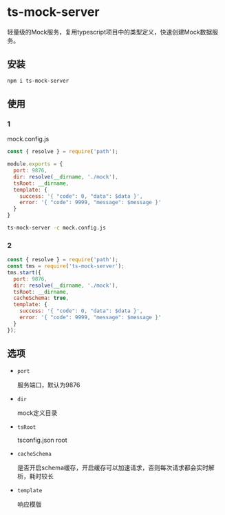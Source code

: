# ts-mock-server

轻量级的Mock服务，复用typescript项目中的类型定义，快速创建Mock数据服务。

## 安装

```bash
npm i ts-mock-server
````

## 使用
### 1
mock.config.js
```javascript
const { resolve } = require('path');

module.exports = {
  port: 9876,
  dir: resolve(__dirname, './mock'),
  tsRoot: __dirname,
  template: {
    success: '{ "code": 0, "data": $data }',
    error: '{ "code": 9999, "message": $message }'
  }
}
```

```bash
ts-mock-server -c mock.config.js
```

### 2
```javascript
const { resolve } = require('path');
const tms = require('ts-mock-server');
tms.start({
  port: 9876,
  dir: resolve(__dirname, './mock'),
  tsRoot: __dirname,
  cacheSchema: true,
  template: {
    success: '{ "code": 0, "data": $data }',
    error: '{ "code": 9999, "message": $message }'
  }
});
```

## 选项


+ `port`

  服务端口，默认为9876

+ `dir`

  mock定义目录

+ `tsRoot`

  tsconfig.json root

+ `cacheSchema`

  是否开启schema缓存，开启缓存可以加速请求，否则每次请求都会实时解析，耗时较长

+ `template`

  响应模版

